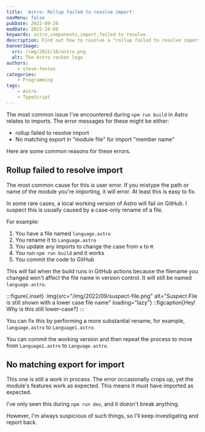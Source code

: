 ```yaml
---
title: 'Astro: Rollup failed to resolve import'
navMenu: false
pubDate: 2022-09-20
modDate: 2022-10-08
keywords: astro,components,import,failed to resolve
description: Find out how to resolve a "rollup failed to resolve import" error in Astro.
bannerImage:
  src: /img/2022/10/astro.png
  alt: The Astro rocket logo
authors:
    - steve-fenton
categories:
    - Programming
tags:
    - Astro
    - TypeScript
---
```


The most common issue I've encountered during `npm run build` in Astro relates to imports. The error messages for these might be either:

- rollup failed to resolve import
- No matching export in "module file" for import "member name"

Here are some common reasons for these errors.

## Rollup failed to resolve import

The most common cause for this is user error. If you mistype the path or name of the module you're importing, it will error. At least this is easy to fix.

In some rare cases, a local working version of Astro will fail on GitHub. I suspect this is usually caused by a case-only rename of a file.

For example:

1. You have a file named `language.astro`
2. You rename it to `Language.astro`
3. You update any imports to change the case from `m` to `M`
4. You run `npm run build` and it works
5. You commit the code to GitHub

This will fail when the build runs in GitHub actions because the filename you changed won't affect the file name in version control. It will still be named `language.astro`.

:::figure{.inset}
:img{src="/img/2022/09/suspect-file.png" alt="Suspect File is still shown with a lower case file name" loading="lazy"}
::figcaption[Hey! Why is this still lower-case?]
:::

You can fix this by performing a more substantial rename, for example, `language.astro` to `Language1.astro`.

You can commit the working version and then repeat the process to move from `Language1.astro` to `Language.astro`.

## No matching export for import

This one is still a work in process. The error occasionally crops up, yet the module's features work as expected. This means it must have imported as expected.

I've only seen this during `npm run dev`, and it doesn't break anything.

However, I'm always suspicious of such things, so I'll keep investigating and report back.
